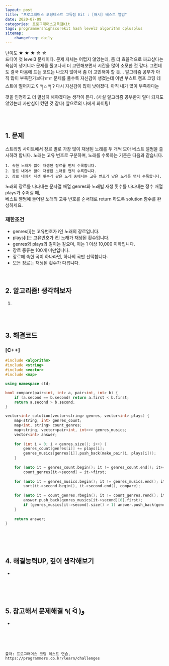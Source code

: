 ```yaml
---
layout: post
title: "프로그래머스 코딩테스트 고득점 Kit : [해시] 베스트 앨범"
date: 2020-07-09
categories: 프로그래머스고득점Kit
tags: programmershighscorekit hash level3 algorithm cplusplus
sitemap:
    changefreq: daily
---
```


난이도 ★ ★ ★ ☆ ☆  
드디어 첫 level3 문제이다. 문제 자체는 어렵지 않았는데, 좀 더 효율적으로 짜고싶다는 욕심이 생기니까 문제를 풀고나서 더 고민해보면서 시간을 많이 소모한 것 같다. 그런데도 결국 마음에 드는 코드는 나오지 않아서 좀 더 고민해야 할 듯... 알고리즘 공부가 아직 많이 부족한가보다ㅠㅠ 문제를 풀수록 자신감이 생겼는데 이번 부스트 캠프 코딩 테스트에 떨어지고 ʕ ཀ ⌂ ཀ ʔ 다시 자신감이 많이 낮아졌다. 아직 내가 많이 부족하다는 것을 인정하고 더 열심히 해야겠다는 생각이 든다. (사실 알고리즘 공부한지 얼마 되지도 않았는데 자만심이 컸던 것 같다) 앞으로의 나에게 화이팅!  
<br/>

<br/>

## 1. 문제
스트리밍 사이트에서 장르 별로 가장 많이 재생된 노래를 두 개씩 모아 베스트 앨범을 출시하려 합니다. 노래는 고유 번호로 구분하며, 노래를 수록하는 기준은 다음과 같습니다.
```
1. 속한 노래가 많이 재생된 장르를 먼저 수록합니다.
2. 장르 내에서 많이 재생된 노래를 먼저 수록합니다.
3. 장르 내에서 재생 횟수가 같은 노래 중에서는 고유 번호가 낮은 노래를 먼저 수록합니다.
```
노래의 장르를 나타내는 문자열 배열 genres와 노래별 재생 횟수를 나타내는 정수 배열 plays가 주어질 때,  
베스트 앨범에 들어갈 노래의 고유 번호를 순서대로 return 하도록 solution 함수를 완성하세요.

### 제한조건
- genres[i]는 고유번호가 i인 노래의 장르입니다.
- plays[i]는 고유번호가 i인 노래가 재생된 횟수입니다.
- genres와 plays의 길이는 같으며, 이는 1 이상 10,000 이하입니다.
- 장르 종류는 100개 미만입니다.
- 장르에 속한 곡이 하나라면, 하나의 곡만 선택합니다.
- 모든 장르는 재생된 횟수가 다릅니다.
<br/><br/><br/>


## 2. 알고리즘! 생각해보자
1. 
<br/><br/>

## 3. 해결코드
### [C++]
```c++
#include <algorithm>
#include <string>
#include <vector>
#include <map>

using namespace std;

bool compare(pair<int, int> a, pair<int, int> b) {
    if (a.second == b.second) return a.first < b.first;
    return a.second > b.second;
}

vector<int> solution(vector<string> genres, vector<int> plays) {
    map<string, int> genres_count;
    map<int, string> count_genres;
    map<string, vector<pair<int, int>>> genres_musics;
    vector<int> answer;
    
    for (int i = 0; i < genres.size(); i++) {
        genres_count[genres[i]] += plays[i];
        genres_musics[genres[i]].push_back(make_pair(i, plays[i]));
    }
    
    for (auto it = genres_count.begin(); it != genres_count.end(); it++)
        count_genres[it->second] = it->first;
    
    for (auto it = genres_musics.begin(); it != genres_musics.end(); it++)
        sort(it->second.begin(), it->second.end(), compare);
    
    for (auto it = count_genres.rbegin(); it != count_genres.rend(); it++) {
        answer.push_back(genres_musics[it->second][0].first);
        if (genres_musics[it->second].size() > 1) answer.push_back(genres_musics[it->second][1].first);
    }
    
    return answer;
}
```
<br/><br/><br/>

## 4. 해결능력UP, 깊이 생각해보기
- 
<br/><br/><br/>

## 5. 참고해서 문제해결 ٩( ᐛ )و
- 
<br/><br/><br/>

```
출처: 프로그래머스 코딩 테스트 연습, https://programmers.co.kr/learn/challenges
```